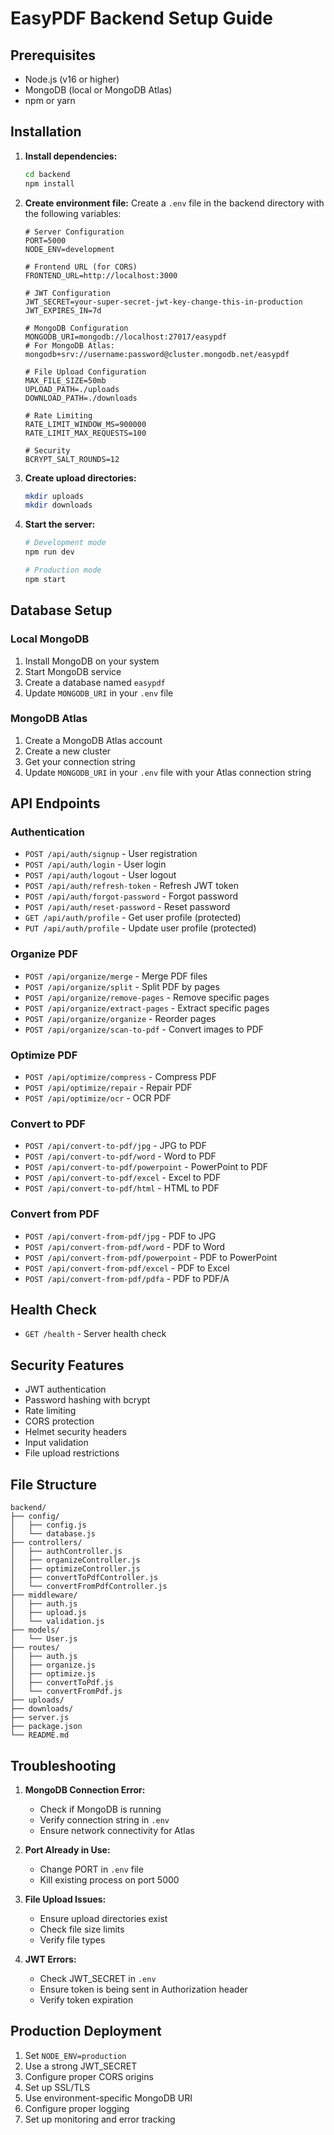 # EasyPDF Backend Setup Guide

## Prerequisites

- Node.js (v16 or higher)
- MongoDB (local or MongoDB Atlas)
- npm or yarn

## Installation

1. **Install dependencies:**
   ```bash
   cd backend
   npm install
   ```

2. **Create environment file:**
   Create a `.env` file in the backend directory with the following variables:

   ```env
   # Server Configuration
   PORT=5000
   NODE_ENV=development

   # Frontend URL (for CORS)
   FRONTEND_URL=http://localhost:3000

   # JWT Configuration
   JWT_SECRET=your-super-secret-jwt-key-change-this-in-production
   JWT_EXPIRES_IN=7d

   # MongoDB Configuration
   MONGODB_URI=mongodb://localhost:27017/easypdf
   # For MongoDB Atlas: mongodb+srv://username:password@cluster.mongodb.net/easypdf

   # File Upload Configuration
   MAX_FILE_SIZE=50mb
   UPLOAD_PATH=./uploads
   DOWNLOAD_PATH=./downloads

   # Rate Limiting
   RATE_LIMIT_WINDOW_MS=900000
   RATE_LIMIT_MAX_REQUESTS=100

   # Security
   BCRYPT_SALT_ROUNDS=12
   ```

3. **Create upload directories:**
   ```bash
   mkdir uploads
   mkdir downloads
   ```

4. **Start the server:**
   ```bash
   # Development mode
   npm run dev

   # Production mode
   npm start
   ```

## Database Setup

### Local MongoDB
1. Install MongoDB on your system
2. Start MongoDB service
3. Create a database named `easypdf`
4. Update `MONGODB_URI` in your `.env` file

### MongoDB Atlas
1. Create a MongoDB Atlas account
2. Create a new cluster
3. Get your connection string
4. Update `MONGODB_URI` in your `.env` file with your Atlas connection string

## API Endpoints

### Authentication
- `POST /api/auth/signup` - User registration
- `POST /api/auth/login` - User login
- `POST /api/auth/logout` - User logout
- `POST /api/auth/refresh-token` - Refresh JWT token
- `POST /api/auth/forgot-password` - Forgot password
- `POST /api/auth/reset-password` - Reset password
- `GET /api/auth/profile` - Get user profile (protected)
- `PUT /api/auth/profile` - Update user profile (protected)

### Organize PDF
- `POST /api/organize/merge` - Merge PDF files
- `POST /api/organize/split` - Split PDF by pages
- `POST /api/organize/remove-pages` - Remove specific pages
- `POST /api/organize/extract-pages` - Extract specific pages
- `POST /api/organize/organize` - Reorder pages
- `POST /api/organize/scan-to-pdf` - Convert images to PDF

### Optimize PDF
- `POST /api/optimize/compress` - Compress PDF
- `POST /api/optimize/repair` - Repair PDF
- `POST /api/optimize/ocr` - OCR PDF

### Convert to PDF
- `POST /api/convert-to-pdf/jpg` - JPG to PDF
- `POST /api/convert-to-pdf/word` - Word to PDF
- `POST /api/convert-to-pdf/powerpoint` - PowerPoint to PDF
- `POST /api/convert-to-pdf/excel` - Excel to PDF
- `POST /api/convert-to-pdf/html` - HTML to PDF

### Convert from PDF
- `POST /api/convert-from-pdf/jpg` - PDF to JPG
- `POST /api/convert-from-pdf/word` - PDF to Word
- `POST /api/convert-from-pdf/powerpoint` - PDF to PowerPoint
- `POST /api/convert-from-pdf/excel` - PDF to Excel
- `POST /api/convert-from-pdf/pdfa` - PDF to PDF/A

## Health Check
- `GET /health` - Server health check

## Security Features

- JWT authentication
- Password hashing with bcrypt
- Rate limiting
- CORS protection
- Helmet security headers
- Input validation
- File upload restrictions

## File Structure

```
backend/
├── config/
│   ├── config.js
│   └── database.js
├── controllers/
│   ├── authController.js
│   ├── organizeController.js
│   ├── optimizeController.js
│   ├── convertToPdfController.js
│   └── convertFromPdfController.js
├── middleware/
│   ├── auth.js
│   ├── upload.js
│   └── validation.js
├── models/
│   └── User.js
├── routes/
│   ├── auth.js
│   ├── organize.js
│   ├── optimize.js
│   ├── convertToPdf.js
│   └── convertFromPdf.js
├── uploads/
├── downloads/
├── server.js
├── package.json
└── README.md
```

## Troubleshooting

1. **MongoDB Connection Error:**
   - Check if MongoDB is running
   - Verify connection string in `.env`
   - Ensure network connectivity for Atlas

2. **Port Already in Use:**
   - Change PORT in `.env` file
   - Kill existing process on port 5000

3. **File Upload Issues:**
   - Ensure upload directories exist
   - Check file size limits
   - Verify file types

4. **JWT Errors:**
   - Check JWT_SECRET in `.env`
   - Ensure token is being sent in Authorization header
   - Verify token expiration

## Production Deployment

1. Set `NODE_ENV=production`
2. Use a strong JWT_SECRET
3. Configure proper CORS origins
4. Set up SSL/TLS
5. Use environment-specific MongoDB URI
6. Configure proper logging
7. Set up monitoring and error tracking 